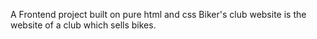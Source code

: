 A Frontend project built on pure html and css
Biker's club website is the website of a club which sells bikes.
